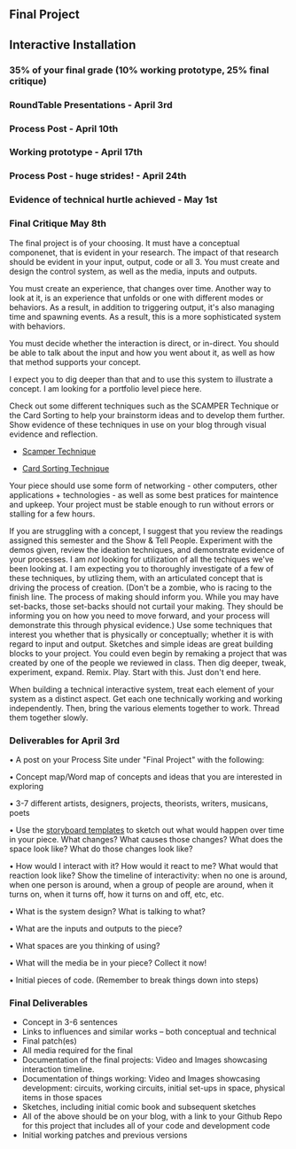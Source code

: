 ## Final Project
## Interactive Installation

### 35% of your final grade (10% working prototype, 25% final critique)

### RoundTable Presentations -  April 3rd 
### Process Post - April 10th
### Working prototype - April 17th
### Process Post - huge strides! - April 24th
### Evidence of technical hurtle achieved - May 1st
### Final Critique May 8th 

The final project is of your choosing. It must have a conceptual componenet, that is evident in your research. The impact of that research should be evident in your input, output, code or all 3. You must create and design the control system, as well as the media, inputs and outputs.

You must create an experience, that changes over time. Another way to look at it, is an experience that unfolds or one with different modes or behaviors. As a result, in addition to triggering output, it's also managing time and spawning events. As a result, this is a more sophisticated system with behaviors.

You must decide whether the interaction is direct, or in-direct. You should be able to talk about the input and how you went about it, as well as how that method supports your concept. 

I expect you to dig deeper than that and to use this system to illustrate a concept. I am looking for a portfolio level piece here.

Check out some different techniques such as the SCAMPER Technique or the Card Sorting to help your brainstorm ideas and to develop them further. Show evidence of these techniques in use on your blog through visual evidence and reflection.

* [Scamper Technique](S-C-A-M-P-E-R.md)

* [Card Sorting Technique](cardSortingTechnique.md)

Your piece should use some form of networking - other computers, other applications + technologies - as well as some best pratices for maintence and upkeep. Your project must be stable enough to run without errors or stalling for a few hours.

If you are struggling with a concept, I suggest that you review the readings assigned this semester and the Show & Tell People. Experiment with the demos given, review the ideation techniques, and demonstrate evidence of your processes. I am *not* looking for utilization of all the techiques we've been looking at. I am expecting you to thoroughly investigate of a few of these techniques, by utlizing them, with an articulated concept that is driving the process of creation. (Don't be a zombie, who is racing to the finish line. The process of making should inform you. While you may have set-backs, those set-backs should not curtail your making. They should be informing you on how you need to move forward, and your process will demonstrate this through physical evidence.) Use some techniques that interest you whether that is physically or conceptually; whether it is with regard to input and output. Sketches and simple ideas are great building blocks to your project. You could even begin by remaking a project that was created by one of the people we reviewed in class. Then dig deeper, tweak, experiment, expand. Remix. Play. Start with this. Just don't end here.


When building a technical interactive system, treat each element of your system as a distinct aspect. Get each one technically working and working independently. Then, bring the various elements together to work. Thread them together slowly.


### Deliverables for April 3rd
• A post on your Process Site under "Final Project" with the following:

• Concept map/Word map of concepts and ideas that you are interested in exploring

• 3-7 different artists, designers, projects, theorists, writers, musicans, poets

• Use the [storyboard templates](https://github.com/IDMNYU/InteractiveInstallation_Spring19_Bennett/tree/master/storyboardTemplates) to sketch out what would happen over time in your piece. What changes? What causes those changes? What does the space look like? What do those changes look like?

• How would I interact with it? How would it react to me? What would that reaction look like? Show the timeline of interactivity: when no one is around, when one person is around, when a group of people are around, when it turns on, when it turns off, how it turns on and off, etc, etc.

• What is the system design? What is talking to what?

• What are the inputs and outputs to the piece?

• What spaces are you thinking of using?

• What will the media be in your piece? Collect it now!

• Initial pieces of code. (Remember to break things down into steps)





### Final Deliverables  
<ul>
<li>Concept in 3-6 sentences</li>
<li>Links to influences and similar works – both conceptual and technical</li>
<li>Final patch(es)</li>
<li>All media required for the final</li>
<li>Documentation of the final projects: Video and Images showcasing interaction timeline.</li>
<li>Documentation of things working: Video and Images showcasing development: circuits, working circuits, initial set-ups in space, physical items in those spaces </li>
<li>Sketches, including initial comic book and subsequent sketches</li>


<li> All of the above should be on your blog, with a link to your Github Repo for this project that includes all of your code and development code </li>

<li>Initial working patches and previous versions</li>


</ul>
